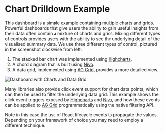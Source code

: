# Chart Drilldown Example

This dashboard is a simple example containing multiple charts and grids. Powerful dashboards that give users the ability to gain useful insights from their data often contain a mixture of charts and grids. Mixing different types of controls provides users with the ability to see the underlying detail of the visualised summary data. We use three different types of control, pictured in the screenshot clockwise from left:

1. The stacked bar chart was implemented using [Highcharts](https://www.highcharts.com/).
2. A chord diagram that is built using [Nivo](https://nivo.rocks/).
3. A data grid, implemented using [AG Grid](https://www.ag-grid.com/), provides a more detailed view.

![Dashboard with Charts and Data Grid](./ChartDrilldownEvents-Looped.gif)

Many libraries also provide click event support for chart data points, which can then be used to filter the underlying data grid. This example shows the click event triggers exposed by [Highcharts](https://www.highcharts.com/) and [Nivo](https://nivo.rocks/), and how these events can be applied to [AG Grid](https://www.ag-grid.com/) programmatically using the native filtering API. 

Note in this case the use of React lifecycle events to propagate the values. Depending on your framework of choice you may need to employ a different technique.